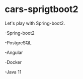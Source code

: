 # cars-sprigtboot2
Let's play with Spring-boot2.


-Spring-boot2

-PostgreSQL

-Angular

-Docker

-Java 11

